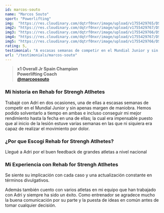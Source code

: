 ```yaml
---
id: marcos-souto
name: "Marcos Souto"
sport: "Powerlifting"
img:  "https://res.cloudinary.com/dqtrf0nxr/image/upload/v1755429765/DSC03823_djqrgh.webp"
img2: "https://res.cloudinary.com/dqtrf0nxr/image/upload/v1755429767/DSC04759_fj9lfs.webp"
img3: "https://res.cloudinary.com/dqtrf0nxr/image/upload/v1755429766/DSC05599_mxpgu8.webp"
img4: "https://res.cloudinary.com/dqtrf0nxr/image/upload/v1755429767/DSC04219_opgom8.webp"
img5: "https://res.cloudinary.com/dqtrf0nxr/image/upload/v1755429766/DSC03952_uu6yup.webp"
rating: 5,
testimonial: "A escasas semanas de competir en el Mundial Junior y sin apenas margen de maniobra logramos solventarlo a tiempo e incluso conseguir mi mejor rendimiento hasta la fecha"
url: "/testimonials/marcos-souto"
---
```


> **x1 Overall Jr Spain Champion**  
> **Powerlifting Coach**  
> [**@marcoosouto**](https://www.instagram.com/marcoosouto/)

### Mi historia en Rehab for Strengh Atlhetes

Trabajé con Adri en dos ocasiones, una de ellas a escasas semanas de competir en el Mundial Junior y sin apenas margen de maniobra. Hemos podido solventarlo a tiempo en ambas e incluso conseguir mi mejor rendimiento hasta la fecha en una de ellas; la cual era impensable puesto que al inicio de la lesión estuve varias semanas en las que ni siquiera era capaz de realizar el movimiento por dolor.

### ¿Por que Escogi Rehab for Strengh Atlhetes?

Llegué a Adri por el buen feedback de grandes atletas a nivel nacional

### Mi Experiencia con Rehab for Strengh Atlhetes

Se siente su implicación con cada caso y una actualización constante en términos divulgativos.

Además también cuento con varios atletas en mi equipo que han trabajado con Adri y siempre ha sido un éxito. Como entrenador se agradece mucho la buena comunicación por su parte y la puesta de ideas en común antes de tomar cualquier decisión.
